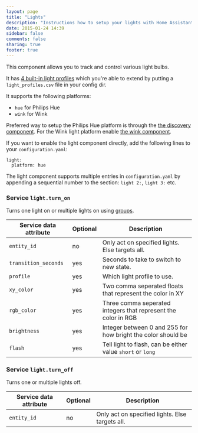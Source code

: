 ```yaml
---
layout: page
title: "Lights"
description: "Instructions how to setup your lights with Home Assistant."
date: 2015-01-24 14:39
sidebar: false
comments: false
sharing: true
footer: true
---
```


This component allows you to track and control various light bulbs.

It has [4 built-in light profiles](https://github.com/balloob/home-assistant/blob/master/homeassistant/components/light/light_profiles.csv) which you're able to extend by putting a `light_profiles.csv` file in your config dir.

It supports the following platforms:

 * `hue` for Philips Hue
 * `wink` for Wink

Preferred way to setup the Philips Hue platform is through the [the discovery component]({{site_root}}/components/discovery.html). For the Wink light platform enable [the wink component]({{site_root}}/components/wink.html).

If you want to enable the light component directly, add the following lines to your `configuration.yaml`:

```
light:
  platform: hue
```

<p class='note'>
The light component supports multiple entries in <code>configuration.yaml</code> by appending a sequential number to the section: <code>light 2:</code>, <code>light 3:</code> etc.
</p>

### Service `light.turn_on`

Turns one light on or multiple lights on using [groups]({{site_root}}/components/group.html).

| Service data attribute | Optional | Description |
| ---------------------- | -------- | ----------- |
| `entity_id` | no | Only act on specified lights. Else targets all.
| `transition_seconds` | yes | Seconds to take to switch to new state.
| `profile` | yes | Which light profile to use.
| `xy_color` | yes | Two comma seperated floats that represent the color in XY
| `rgb_color` | yes | Three comma seperated integers that represent the color in RGB
| `brightness` | yes | Integer between 0 and 255 for how bright the color should be
| `flash` | yes | Tell light to flash, can be either value `short` or `long`

### Service `light.turn_off`

Turns one or multiple lights off.

| Service data attribute | Optional | Description |
| ---------------------- | -------- | ----------- |
| `entity_id` | no | Only act on specified lights. Else targets all.
